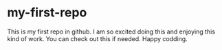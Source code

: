 # my-first-repo
This is my first repo in github. I am so excited doing this and enjoying this kind of work. You can check out this if needed. Happy codding.
